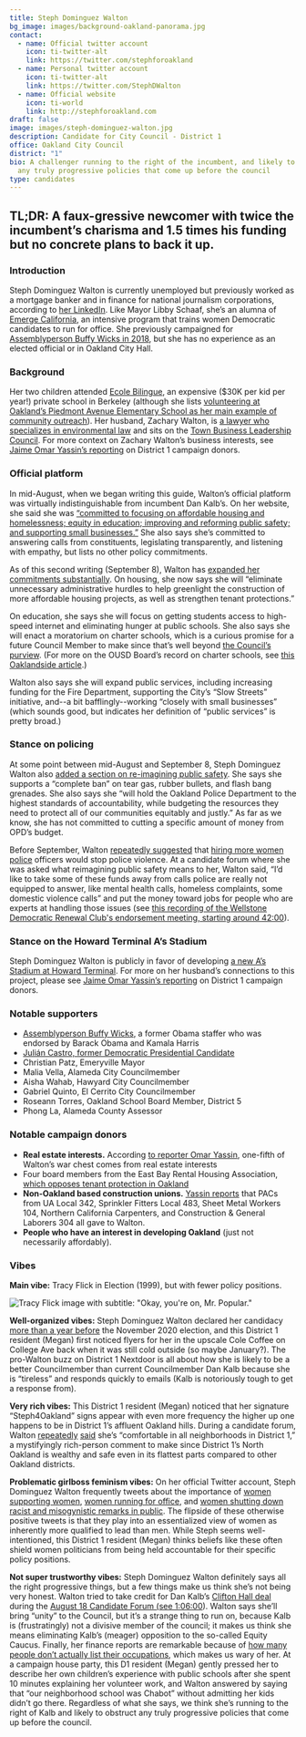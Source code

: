 ```yaml
---
title: Steph Dominguez Walton
bg_image: images/background-oakland-panorama.jpg
contact:
  - name: Official twitter account
    icon: ti-twitter-alt
    link: https://twitter.com/stephforoakland
  - name: Personal twitter account
    icon: ti-twitter-alt
    link: https://twitter.com/StephDWalton
  - name: Official website
    icon: ti-world
    link: http://stephforoakland.com
draft: false
image: images/steph-dominguez-walton.jpg
description: Candidate for City Council - District 1
office: Oakland City Council
district: "1"
bio: A challenger running to the right of the incumbent, and likely to obstruct
  any truly progressive policies that come up before the council
type: candidates
---
```

## TL;DR: A faux-gressive newcomer with twice the incumbent’s charisma and 1.5 times his funding but no concrete plans to back it up.

### Introduction

Steph Dominguez Walton is currently unemployed but previously worked as a mortgage banker and in finance for national journalism corporations, according to [her LinkedIn](https://www.linkedin.com/in/waltonstephanie/). Like Mayor Libby Schaaf, she’s an alumna of [Emerge California](https://ca.emergeamerica.org/emerge-california/what-we-do/), an intensive program that trains women Democratic candidates to run for office. She previously campaigned for [Assemblyperson Buffy Wicks in 2018](https://twitter.com/hyphy_republic/status/1291952923958628353?s=20), but she has no experience as an elected official or in Oakland City Hall.

### Background

Her two children attended [Ecole Bilingue](https://twitter.com/hyphy_republic/status/1291954672240963586/photo/1), an expensive ($30K per kid per year!) private school in Berkeley (although she lists [volunteering at Oakland’s Piedmont Avenue Elementary School as her main example of community outreach](https://www.stephforoakland.com/why-steph)). Her husband, Zachary Walton, is [a lawyer who specializes in environmental law](https://www.ssllawfirm.com/zachary-walton/) and sits on the [Town Business Leadership Council](https://www.townbusiness.org/leadership-council). For more context on Zachary Walton’s business interests, see [Jaime Omar Yassin’s reporting](https://www.patreon.com/posts/anti-tenant-org-40307735) on District 1 campaign donors.

### Official platform

In mid-August, when we began writing this guide, Walton’s official platform was virtually indistinguishable from incumbent Dan Kalb’s. On her website, she said she was [“committed to focusing on affordable housing and homelessness; equity in education; improving and reforming public safety; and supporting small businesses.”](https://www.stephforoakland.com/why-steph) She also says she’s committed to answering calls from constituents, legislating transparently, and listening with empathy, but lists no other policy commitments.

As of this second writing (September 8), Walton has [expanded her commitments substantially](https://www.stephforoakland.com/priorities). On housing, she now says she will “eliminate unnecessary administrative hurdles to help greenlight the construction of more affordable housing projects, as well as strengthen tenant protections.”

On education, she says she will focus on getting students access to high-speed internet and eliminating hunger at public schools. She also says she will enact a moratorium on charter schools, which is a curious promise for a future Council Member to make since that’s well beyond [the Council’s purview](https://edsource.org/2017/10-things-to-know-about-charter-schools/583984). (For more on the OUSD Board’s record on charter schools, see [this Oaklandside article](https://oaklandside.org/2020/08/25/oakland-unified-school-board-election-closures-charter-schools/).)

Walton also says she will expand public services, including increasing funding for the Fire Department, supporting the City’s “Slow Streets” initiative, and--a bit bafflingly--working “closely with small businesses” (which sounds good, but indicates her definition of “public services” is pretty broad.)

### Stance on policing

At some point between mid-August and September 8, Steph Dominguez Walton also [added a section on re-imagining public safety](https://www.stephforoakland.com/priorities). She says she supports a “complete ban” on tear gas, rubber bullets, and flash bang grenades. She also says she “will hold the Oakland Police Department to the highest standards of accountability, while budgeting the resources they need to protect all of our communities equitably and justly.” As far as we know, she has not committed to cutting a specific amount of money from OPD’s budget.

Before September, Walton [repeatedly suggested](https://twitter.com/StephDWalton/status/1275921328860565504?s=20) that [hiring more women police](https://twitter.com/StephDWalton/status/1276543209066250240?s=20) officers would stop police violence. At a candidate forum where she was asked what reimagining public safety means to her, Walton said, “I’d like to take some of these funds away from calls police are really not equipped to answer, like mental health calls, homeless complaints, some domestic violence calls” and put the money toward jobs for people who are experts at handling those issues (see [this recording of the Wellstone Democratic Renewal Club's endorsement meeting, starting around 42:00](https://www.facebook.com/133541853374505/videos/298842841421549)).

### Stance on the Howard Terminal A’s Stadium

Steph Dominguez Walton is publicly in favor of developing [a new A’s Stadium at Howard Terminal](https://twitter.com/StephDWalton/status/1291864208347258880?s=20). For more on her husband’s connections to this project, please see [Jaime Omar Yassin’s reporting](https://www.patreon.com/posts/anti-tenant-org-40307735) on District 1 campaign donors.

### Notable supporters

* [Assemblyperson Buffy Wicks](https://twitter.com/stephforoakland/status/1179263350087258114?s=20), a former Obama staffer who was endorsed by Barack Obama and Kamala Harris
* [Julián Castro, former Democratic Presidential Candidate](https://twitter.com/JulianCastro/status/1294286911746584580?s=20)
* Christian Patz, Emeryville Mayor
* Malia Vella, Alameda City Councilmember
* Aisha Wahab, Hawyard City Councilmember
* Gabriel Quinto, El Cerrito City Councilmember
* Roseann Torres, Oakland School Board Member, District 5
* Phong La, Alameda County Assessor

### Notable campaign donors

* **Real estate interests.** According [to reporter Omar Yassin](https://www.patreon.com/posts/anti-tenant-org-40307735), one-fifth of Walton’s war chest comes from real estate interests
* Four board members from the East Bay Rental Housing Association, [which opposes tenant protection in Oakland](https://www.patreon.com/posts/anti-tenant-org-40307735)
* **Non-Oakland based construction unions.** [Yassin reports](https://www.patreon.com/posts/anti-tenant-org-40307735) that PACs from UA Local 342, Sprinkler Fitters Local 483, Sheet Metal Workers 104, Northern California Carpenters, and Construction & General Laborers 304 all gave to Walton.
* **People who have an interest in developing Oakland** (just not necessarily affordably).

### Vibes

**Main vibe:** Tracy Flick in Election (1999), but with fewer policy positions.

![Tracy Flick image with subtitle: "Okay, you're on, Mr. Popular."](https://lh4.googleusercontent.com/_GgngKD7KigbcCDH4TxjIUpfTQijQXLCzGVq9SZkQEzmyNYkOEPU5Qku4xCbsa8rjyq7iMBpuClmbQ2BMWzlz611kaBQtgbXYL40k6h9f7Yls9wDLXvRhQt7IJIfbXBCpsPenV27)

**Well-organized vibes:** Steph Dominguez Walton declared her candidacy [more than a year before](https://twitter.com/stephforoakland/status/1179263350087258114) the November 2020 election, and this District 1 resident (Megan) first noticed flyers for her in the upscale Cole Coffee on College Ave back when it was still cold outside (so maybe January?). The pro-Walton buzz on District 1 Nextdoor is all about how she is likely to be a better Councilmember than current Councilmember Dan Kalb because she is “tireless” and responds quickly to emails (Kalb is notoriously tough to get a response from).

**Very rich vibes:** This District 1 resident (Megan) noticed that her signature “Steph4Oakland” signs appear with even more frequency the higher up one happens to be in District 1’s affluent Oakland hills. During a candidate forum, Walton [repeatedly](https://twitter.com/tasha_mente/status/1295903513378086912?s=20) [said](https://twitter.com/tasha_mente/status/1295903513378086912?s=20) she’s “comfortable in all neighborhoods in District 1,” a mystifyingly rich-person comment to make since District 1’s North Oakland is wealthy and safe even in its flattest parts compared to other Oakland districts.

**Problematic girlboss feminism vibes:** On her official Twitter account, Steph Dominguez Walton frequently tweets about the importance of [women supporting women](https://twitter.com/StephDWalton/status/1179770428765671424?s=20), [women running for office](https://twitter.com/StephDWalton/status/1255125897784393730?s=20), and [women shutting down racist and misogynistic remarks in public](https://twitter.com/StephDWalton/status/1286504564296781824?s=20). The flipside of these otherwise positive tweets is that they play into an essentialized view of women as inherently more qualified to lead than men. While Steph seems well-intentioned, this District 1 resident (Megan) thinks beliefs like these often shield women politicians from being held accountable for their specific policy positions.

**Not super trustworthy vibes:** Steph Dominguez Walton definitely says all the right progressive things, but a few things make us think she’s not being very honest. Walton tried to take credit for Dan Kalb’s [Clifton Hall deal](https://www.oaklandca.gov/news/2020/city-of-oakland-nears-deal-to-transform-dormitory-into-transitional-affordable-housing) during the [August 18 Candidate Forum (see 1:06:00](https://www.facebook.com/watch/live/?v=1266703727012996&ref=watch_permalink)). Walton says she’ll bring “unity” to the Council, but it’s a strange thing to run on, because Kalb is (frustratingly) not a divisive member of the council; it makes us think she means eliminating Kalb’s (meager) opposition to the so-called Equity Caucus. Finally, her finance reports are remarkable because of [how many people don’t actually list their occupations](https://www.patreon.com/posts/anti-tenant-org-40307735), which makes us wary of her. At a campaign house party, this D1 resident (Megan) gently pressed her to describe her own children’s experience with public schools after she spent 10 minutes explaining her volunteer work, and Walton answered by saying that “our neighborhood school was Chabot” without admitting her kids didn’t go there. Regardless of what she says, we think she’s running to the right of Kalb and likely to obstruct any truly progressive policies that come up before the council.